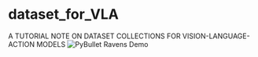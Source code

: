# dataset_for_VLA
A TUTORIAL NOTE ON DATASET COLLECTIONS FOR VISION-LANGUAGE-ACTION MODELS
![PyBullet Ravens Demo](images/ravens-demo.gif)
